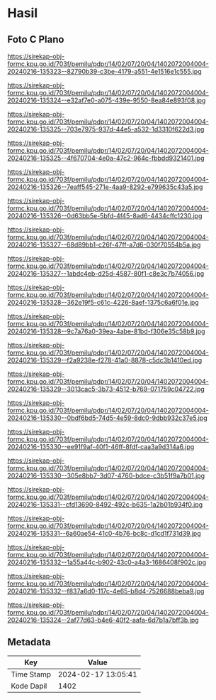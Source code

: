 # Hasil

## Foto C Plano

https://sirekap-obj-formc.kpu.go.id/703f/pemilu/pdpr/14/02/07/20/04/1402072004004-20240216-135323--82790b39-c3be-4179-a551-4e1516e1c555.jpg

https://sirekap-obj-formc.kpu.go.id/703f/pemilu/pdpr/14/02/07/20/04/1402072004004-20240216-135324--e32af7e0-a075-439e-9550-8ea84e893f08.jpg

https://sirekap-obj-formc.kpu.go.id/703f/pemilu/pdpr/14/02/07/20/04/1402072004004-20240216-135325--703e7975-937d-44e5-a532-1d3310f622d3.jpg

https://sirekap-obj-formc.kpu.go.id/703f/pemilu/pdpr/14/02/07/20/04/1402072004004-20240216-135325--4f670704-4e0a-47c2-964c-fbbdd9321401.jpg

https://sirekap-obj-formc.kpu.go.id/703f/pemilu/pdpr/14/02/07/20/04/1402072004004-20240216-135326--7eaff545-271e-4aa9-8292-e799635c43a5.jpg

https://sirekap-obj-formc.kpu.go.id/703f/pemilu/pdpr/14/02/07/20/04/1402072004004-20240216-135326--0d63bb5e-5bfd-4f45-8ad6-4434cffc1230.jpg

https://sirekap-obj-formc.kpu.go.id/703f/pemilu/pdpr/14/02/07/20/04/1402072004004-20240216-135327--68d89bb1-c26f-47ff-a7d6-030f70554b5a.jpg

https://sirekap-obj-formc.kpu.go.id/703f/pemilu/pdpr/14/02/07/20/04/1402072004004-20240216-135327--1abdc4eb-d25d-4587-80f1-c8e3c7b74056.jpg

https://sirekap-obj-formc.kpu.go.id/703f/pemilu/pdpr/14/02/07/20/04/1402072004004-20240216-135328--362e19f5-c61c-4226-8aef-1375c6a6f01e.jpg

https://sirekap-obj-formc.kpu.go.id/703f/pemilu/pdpr/14/02/07/20/04/1402072004004-20240216-135328--9c7a76a0-39ea-4abe-81bd-f306e35c58b9.jpg

https://sirekap-obj-formc.kpu.go.id/703f/pemilu/pdpr/14/02/07/20/04/1402072004004-20240216-135329--f2a9238e-f278-41a0-8878-c5dc3b1410ed.jpg

https://sirekap-obj-formc.kpu.go.id/703f/pemilu/pdpr/14/02/07/20/04/1402072004004-20240216-135329--3013cac5-3b73-4512-b769-071759c04722.jpg

https://sirekap-obj-formc.kpu.go.id/703f/pemilu/pdpr/14/02/07/20/04/1402072004004-20240216-135330--0bdf6bd5-74d5-4e59-8dc0-9dbb932c37e5.jpg

https://sirekap-obj-formc.kpu.go.id/703f/pemilu/pdpr/14/02/07/20/04/1402072004004-20240216-135330--ee91f9af-40f1-46ff-8fdf-caa3a9d314a6.jpg

https://sirekap-obj-formc.kpu.go.id/703f/pemilu/pdpr/14/02/07/20/04/1402072004004-20240216-135330--305e8bb7-3d07-4760-bdce-c3b51f9a7b01.jpg

https://sirekap-obj-formc.kpu.go.id/703f/pemilu/pdpr/14/02/07/20/04/1402072004004-20240216-135331--cfd13690-8492-492c-b635-1a2b01b934f0.jpg

https://sirekap-obj-formc.kpu.go.id/703f/pemilu/pdpr/14/02/07/20/04/1402072004004-20240216-135331--6a60ae54-41c0-4b76-bc8c-d1cd1f731d39.jpg

https://sirekap-obj-formc.kpu.go.id/703f/pemilu/pdpr/14/02/07/20/04/1402072004004-20240216-135332--1a55a44c-b902-43c0-a4a3-1686408f902c.jpg

https://sirekap-obj-formc.kpu.go.id/703f/pemilu/pdpr/14/02/07/20/04/1402072004004-20240216-135332--f837a6d0-117c-4e65-b8d4-7526688beba9.jpg

https://sirekap-obj-formc.kpu.go.id/703f/pemilu/pdpr/14/02/07/20/04/1402072004004-20240216-135324--2af77d63-b4e6-40f2-aafa-6d7b1a7bff3b.jpg


## Metadata

| Key        | Value               |
| ---------- | ------------------- |
| Time Stamp | 2024-02-17 13:05:41 |
| Kode Dapil | 1402                |



